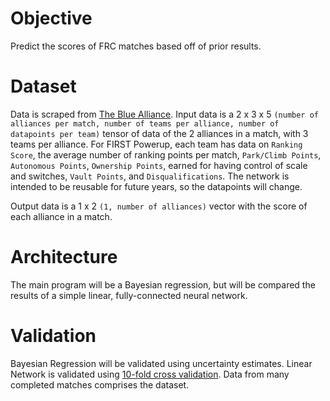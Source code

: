# Objective
Predict the scores of FRC matches based off of prior results.

# Dataset
Data is scraped from [The Blue Alliance](https://www.thebluealliance.com). Input data is a 2 x 3 x 5 `(number of alliances per match, number of teams per alliance, number of datapoints per team)` tensor of data of the 2 alliances in a match, with 3 teams per alliance. For FIRST Powerup, each team has data on `Ranking Score`, the average number of ranking points per match, `Park/Climb Points`, `Autonomous Points`, `Ownership Points`, earned for having control of scale and switches, `Vault Points`, and `Disqualifications`. The network is intended to be reusable for future years, so the datapoints will change.

Output data is a 1 x 2 `(1, number of alliances)` vector with the score of each alliance in a match.
   
# Architecture
The main program will be a Bayesian regression, but will be compared the results of a simple linear, fully-connected neural network. 

# Validation
Bayesian Regression will be validated using uncertainty estimates. Linear Network is validated using [10-fold cross validation](https://www.openml.org/a/estimation-procedures/1). Data from many completed matches comprises the dataset. 